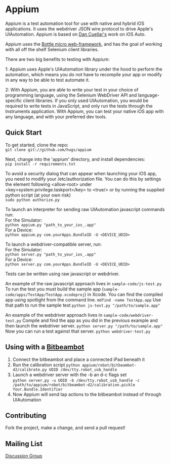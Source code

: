 Appium
=========

Appium is a test automation tool for use with native and hybrid iOS applications. It uses the webdriver JSON  wire protocol to drive Apple's UIAutomation. Appium is based on [Dan Cuellar's](http://github.com/penguinho) work on iOS Auto.

Appium uses the [Bottle micro web-framework](http://www.bottlepy.org), and has the goal of working with all off the shelf Selenium client libraries.

There are two big benefits to testing with Appium:

1: Appium uses Apple's UIAutomation library under the hood to perform the automation, which means you do not have to recompile your app or modify in any way to be able to test automate it.

2: With Appium, you are able to write your test in your choice of programming language, using the Selenium WebDriver API and language-specific client libraries. If you only used UIAutomation, you would be required to write tests in JavaScript, and only run the tests through the Instruments application. With Appium, you can test your native iOS app with any language, and with your preferred dev tools.

Quick Start
-----------

To get started, clone the repo:<br />
`git clone git://github.com/hugs/appium`

Next, change into the 'appium' directory, and install dependencies:<br />
`pip install -r requirements.txt`

To avoid a security dialog that can appear when launching your iOS app, you need to modify your /etc/authorization file. You can do this by settings the element following &lt;allow-root&gt; under &lt;key&gt;system.privilege.taskport&lt;/key&gt; to &lt;true/&gt; or by running the supplied python script (at your own risk)<br />
`sudo python authorize.py`<br />

To launch an interpreter for sending raw UIAutomation javascript commands run:<br />
For the Simulator:<br />
`python appium.py "path_to_your_ios_.app"` <br />
For a Device:<br />
`python appium.py com.yourApps.BundleID -U <DEVICE_UDID>` <br />

To launch a webdriver-compatible server, run:<br />
For the Simulator:<br />
`python server.py "path_to_your_ios_.app"` <br />
For a Device:<br />
`python server.py com.yourApps.BundleID -U <DEVICE_UDID>` <br />

Tests can be written using raw javascript or webdriver.

An example of the raw javascript approach lives in `sample-code/js-test.py`
To run the test you must build the sample app (`sample-code/apps/TestApp/TestApp.xcodeproj`) in Xcode.
You can find the compiled app using spotlight from the command line. `mdfind -name TestApp.app`
Use that path to run the sample test `python js-test.py "/path/to/sample.app"`

An example of the webdriver approach lives in `sample-code/webdriver-test.py`
Compile and find the app as you did in the previous example and then launch the webdriver server. `python server.py "/path/to/sample.app"`
Now you can run a test against that server. `python webdriver-test.py`

Using with a <a href="http://bitbeam.org">Bitbeambot</a>
-----------

1. Connect the bitbeambot and place a connected iPad beneath it
2. Run the calibration script `python appium/robot/bitbeambot-d2/calibrate.py UDID /dev/tty.robot_usb_handle`
3. Launch a webdriver server with the -b an d-c flags set <br />`python server.py -u UDID -b /dev/tty.robot_usb_handle -c /path/to/appium/robot/bitbeambot-d2/calibration.pickle Your.Bundle.Identifier`
4. Now Appium will send tap actions to the bitbeambot instead of through UIAutomation

Contributing
------------

Fork the project, make a change, and send a pull request! 

Mailing List
-----------

<a href="https://groups.google.com/d/forum/appium-discuss">Discussion Group</a>
